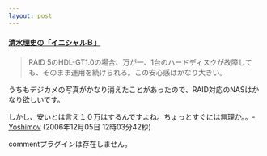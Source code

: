 ```yaml
---
layout: post
---
```

<h4><a href="http://bb.watch.impress.co.jp/cda/shimizu/16424.html?ref=rss">清水理史の「イニシャルＢ」</a></h4>
<blockquote><p>RAID 5のHDL-GT1.0の場合、万が一、1台のハードディスクが故障しても、そのまま運用を続けられる。この安心感はかなり大きい。</p>
</blockquote>
<p>うちもデジカメの写真がかなり消えたことがあったので、RAID対応のNASはかなり欲しいです。</p>
<p>しかし、安いとは言え１０万はするんですよね。ちょっとすぐには無理か。。- <a href="/?page=Yoshimov" class="wikipage">Yoshimov</a> (2006年12月05日 12時03分42秒)</p>
<p><span class="error">commentプラグインは存在しません。</span> </p>
